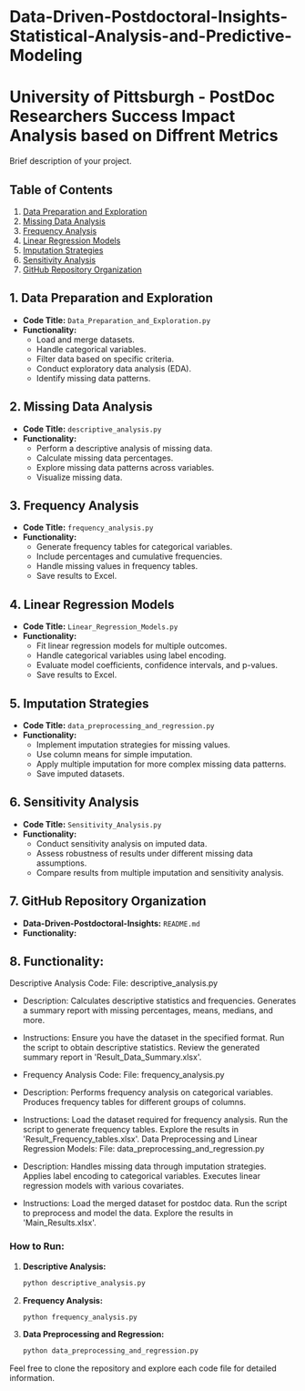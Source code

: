 # Data-Driven-Postdoctoral-Insights-Statistical-Analysis-and-Predictive-Modeling



# University of Pittsburgh - PostDoc Researchers Success Impact Analysis based on Diffrent Metrics

Brief description of your project.

## Table of Contents
1. [Data Preparation and Exploration](#1-data-preparation-and-exploration)
2. [Missing Data Analysis](#2-missing-data-analysis)
3. [Frequency Analysis](#3-frequency-analysis)
4. [Linear Regression Models](#4-linear-regression-models)
5. [Imputation Strategies](#5-imputation-strategies)
6. [Sensitivity Analysis](#6-sensitivity-analysis)
7. [GitHub Repository Organization](#7-github-repository-organization)

## 1. Data Preparation and Exploration

- **Code Title:** `Data_Preparation_and_Exploration.py`
- **Functionality:**
  - Load and merge datasets.
  - Handle categorical variables.
  - Filter data based on specific criteria.
  - Conduct exploratory data analysis (EDA).
  - Identify missing data patterns.

## 2. Missing Data Analysis

- **Code Title:** `descriptive_analysis.py`
- **Functionality:**
  - Perform a descriptive analysis of missing data.
  - Calculate missing data percentages.
  - Explore missing data patterns across variables.
  - Visualize missing data.

## 3. Frequency Analysis

- **Code Title:** `frequency_analysis.py`
- **Functionality:**
  - Generate frequency tables for categorical variables.
  - Include percentages and cumulative frequencies.
  - Handle missing values in frequency tables.
  - Save results to Excel.

## 4. Linear Regression Models

- **Code Title:** `Linear_Regression_Models.py`
- **Functionality:**
  - Fit linear regression models for multiple outcomes.
  - Handle categorical variables using label encoding.
  - Evaluate model coefficients, confidence intervals, and p-values.
  - Save results to Excel.

## 5. Imputation Strategies

- **Code Title:** `data_preprocessing_and_regression.py`
- **Functionality:**
  - Implement imputation strategies for missing values.
  - Use column means for simple imputation.
  - Apply multiple imputation for more complex missing data patterns.
  - Save imputed datasets.

## 6. Sensitivity Analysis

- **Code Title:** `Sensitivity_Analysis.py`
- **Functionality:**
  - Conduct sensitivity analysis on imputed data.
  - Assess robustness of results under different missing data assumptions.
  - Compare results from multiple imputation and sensitivity analysis.

## 7. GitHub Repository Organization

- **Data-Driven-Postdoctoral-Insights:** `README.md`
- **Functionality:**

## 8. Functionality:

Descriptive Analysis Code:
File: descriptive_analysis.py

- Description:
Calculates descriptive statistics and frequencies.
Generates a summary report with missing percentages, means, medians, and more.

- Instructions:
Ensure you have the dataset in the specified format.
Run the script to obtain descriptive statistics.
Review the generated summary report in 'Result_Data_Summary.xlsx'.

- Frequency Analysis Code:
File: frequency_analysis.py

- Description:
Performs frequency analysis on categorical variables.
Produces frequency tables for different groups of columns.

- Instructions:
Load the dataset required for frequency analysis.
Run the script to generate frequency tables.
Explore the results in 'Result_Frequency_tables.xlsx'.
Data Preprocessing and Linear Regression Models:
File: data_preprocessing_and_regression.py

- Description:
Handles missing data through imputation strategies.
Applies label encoding to categorical variables.
Executes linear regression models with various covariates.

- Instructions:
Load the merged dataset for postdoc data.
Run the script to preprocess and model the data.
Explore the results in 'Main_Results.xlsx'.

### How to Run:

1. **Descriptive Analysis:**
    ```bash
    python descriptive_analysis.py
    ```

2. **Frequency Analysis:**
    ```bash
    python frequency_analysis.py
    ```

3. **Data Preprocessing and Regression:**
    ```bash
    python data_preprocessing_and_regression.py
    ```

Feel free to clone the repository and explore each code file for detailed information.

